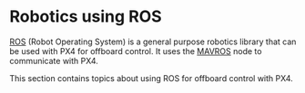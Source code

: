 # Robotics using ROS

[ROS](http://www.ros.org/) (Robot Operating System) is a general purpose robotics library that can be used with PX4 for offboard control. It uses the [MAVROS](../ros/mavros_installation.md) node to communicate with PX4.

This section contains topics about using ROS for offboard control with PX4.